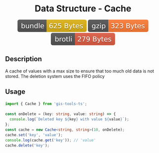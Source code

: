 <h1 style="text-align: center;">
  <div align="center">Data Structure - Cache</div>
</h1>

<p align="center">
  <img src="../../assets/badges/cache-file.svg" alt="cache-file-ts">
  <img src="../../assets/badges/cache-gzip.svg" alt="cache-gzip-ts">
  <img src="../../assets/badges/cache-brotli.svg" alt="cache-brotli-ts">
</p>

## Description

A cache of values with a max size to ensure that too much old data is not stored. The deletion system uses the FIFO policy

## Usage

```ts
import { Cache } from 'gis-tools-ts';

const onDelete = (key: string, value: string) => {
  console.log(`Deleted key ${key} with value ${value}`);
};
const cache = new Cache<string, string>(10, onDelete);
cache.set('key', 'value');
console.log(cache.get('key')); // 'value'
cache.delete('key');
```
